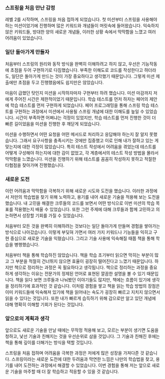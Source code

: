 ### 스프링을 처음 만난 감정

레벨 2를 시작하며, 스프링을 처음 접하게 되었습니다.
첫 미션부터 스프링을 사용해야 하는 미션이었기에 진행하며 많은 키워드와 개념들이 머릿속에 들어왔습니다.
익숙하지 않은 키워드들, 방대한 양의 새로운 개념들, 이러한 상황 속에서 막막함을 느꼈고 여러 어려움이 있었습니다.

### 일단 돌아가게 만들자

처음부터 스프링의 원리와 동작 방식을 완벽히 이해하려고 하지 않고, 우선은 기능작동에 초점을 두어 구현하기로 다짐했습니다.
부족한 이해도로 코드를 작성한다고 하더라도, 일단은 돌아가게 만드는 것이 가장 중요하다고 생각했기 때문입니다.
그렇게 미션 제출에만 초점을 두고 진행했음에도 쉽지만은 않았습니다.

마음이 급했던 탓인지 미션을 시작하자마자 구현부터 하려 했습니다.
미션 마감까지 저에게 주어진 시간은 제한적이었기 때문입니다.
학습 테스트를 먼저 하자는 페어의 제안에 학습 테스트를 먼저 구현하게 되었습니다.
페어 프로그래밍을 통해 스프링 학습 테스트를 구현하는 과정에서 미션에서 사용될 스프링 개념에 대한 이해도를 높일 수 있었습니다.
시간이 부족하면 어쩌냐는 걱정이 있었지만, 학습 테스트를 먼저 진행한 것이 더 빠른 길이었음을 미션을 진행한 후 깨닫게 되었습니다.

미션을 수행하면서 어떤 요청을 어떤 메서드로 처리하고 응답해야 하는지 잘 알지 못했습니다.
그래서 요구사항을 충족시키는 것에만 집중했고 이로 인해 내가 잘하고 있는 게 맞는지에 대한 걱정이 많았습니다.
특히 테스트 작성에서 어려움을 겪었는데 테스트를 어떻게 구성해야 하는지에 대한 감이 없었고, 각 계층에서의 테스트 작성 방법을 몰라서 막막함을 느꼈습니다.
미션을 진행하기 위해 테스트를 꼼꼼히 작성하지 못하고 적절한 타협점을 찾아가며 진행했습니다.

### 새로운 도전

이런 어려움과 막막함을 극복하기 위해 새로운 시도와 도전을 했습니다.
이러한 과정에서 저만의 학습법을 찾기 위해 노력하고, 용기를 내어 새로운 기술을 적용해 보는 도전을 했습니다.
내 고민을 해결한 크루들의 코드를 보면서 어떤 방식으로 이번 미션의 학습 목표를 적용했는지 배울 수 있었습니다.
또한 그런 주제에 대해 크루들과 함께 고민하고 의논하면서 성장할 기회를 가질 수 있었습니다.

처음부터 모든 것을 완벽히 이해하려는 것보다는 일단 돌아가게 만들며 경험을 쌓아가는 방식으로 나아갔습니다.
이렇게 부딪혀 가면서 여러 가지 키워드나 기능들을 익히고 구현 중심으로 새로운 기술을 익혔습니다.
그리고 기술 사용에 익숙해질 때쯤 책을 통해 학습을 병행했습니다.

처음부터 책을 통해 학습하진 않았습니다.
책을 학습 초기부터 읽으면 막히는 부분이 많고 그 부분을 적절히 건너뛰지 않으면 효율이 굉장히 떨어진다고 느꼈기 때문입니다.
하지만 책으로 정리하는 과정은 꼭 필요하다고 생각됩니다.
책으로 정리하는 과정을 중요하게 생각하는 이유는 전문가의 정제된 언어로 표현된 깔끔한 설명을 볼 수 있기 때문입니다.
책을 읽다 보면 크루들과 나눠봤던 이야기들도 많지만, 책에는 흐름이 있기에 생각을 정리하기에 효과적인 것 같습니다.
이처럼 경험을 쌓고 책을 읽는 학습 방법의 장점은 이미 키워드들에 익숙해져 있기에 책을 읽어내는 속도가 굉장히 빠르고 지치지 않으면서 읽을 수 있다는 것입니다.
또한 내가 빠르게 습득하기 위해 감으로만 알고 있던 개념에 대해 명확히 이해할 기회가 된다는 것입니다.

### 앞으로의 계획과 생각

앞으로도 새로운 기술을 만날 때에는 무작정 적용해 보고, 모르는 부분이 생기면 도움을 청하고, 낯선 기술과 친해지는 것을 우선순위로 삼을 것입니다.
그 기술과 친해진 후에는 책을 통해 깊이를 더해가는 방식을 택할 것입니다.

스프링을 처음 접하며 어려움을 극복한 과정은 저에게 많은 성장을 가져다준 것 같습니다.
스프링이라는 새로운 도전에 대한 두려움과 막연한 느낌은 나만의 학습법을 찾고, 용기를 내어 도전하는 과정에서 해결할 수 있었습니다.
이번 경험을 통해 저는 앞으로 새로운 기술을 마주할 때 더 잘 학습하고 적응할 수 있을 것 같습니다.
